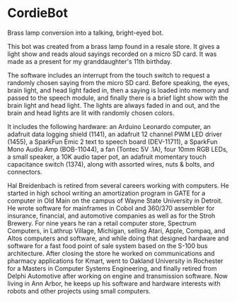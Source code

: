 # CordieBot
Brass lamp conversion into a talking, bright-eyed bot.

This bot was created from a brass lamp found in a resale store. It gives a light show and reads aloud sayings recorded on a micro SD card. It was made as a present for my granddaughter's 11th birthday.

The software includes an interrupt from the touch switch to request a randomly chosen saying from the micro SD card. Before speaking, the eyes, brain light, and head light faded in, then a saying is loaded into memory and passed to the speech module, and finally there is a brief light show with the brain light and head light. The lights are always faded in and out, and the brain and head lights are lit with randomly chosen colors.

It includes the following hardware:
  an Arduino Leonardo computer,
  an adafruit data logging shield (1141),
  an adafruit 12 channel PWM LED driver (1455),
  a SparkFun Emic 2 text to speech board (DEV-11711),
  a SparkFun Mono Audio Amp (BOB-11044),
  a fan (Tontec 5V .1A),
  four 10mm RGB LEDs,
  a small speaker,
  a 10K audio taper pot,
  an adafruit momentary touch capacitance switch (1374),
  along with assorted wires, nuts & bolts, and connectors.
  
  Hal Breidenbach is retired from several careers working with computers. He started in high school writing an amortization program in GATE for a computer in Old Main on the campus of Wayne State University in Detroit. He wrote software for mainframes in Cobol and 360/370 assembler for insurance, financial, and automotive companies as well as for the Stroh Brewery.  For nine years he ran a retail computer store, Spectrum Computers, in Lathrup Village, Michigan, selling Atari, Apple, Compaq, and Altos computers and software, and while doing that designed hardware and software for a fast food point of sale system based on the S-100 bus architecture.  After closing the store he worked on communications and pharmacy applications for Kmart, went to Oakland University in Rochester for a Masters in Computer Systems Engineering, and finally retired from Delphi Automotive after working on engine and transmission software.  Now living in Ann Arbor, he keeps up his software and hardware interests with robots and other projects using small computers.
